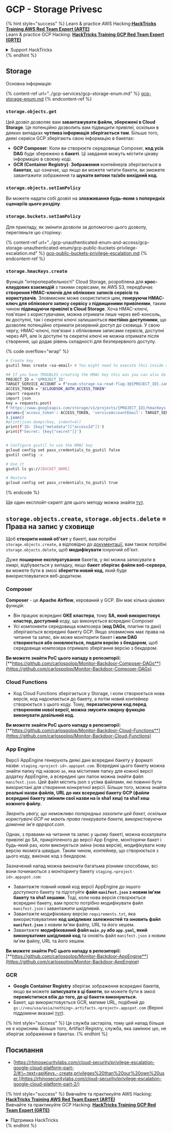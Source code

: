 # GCP - Storage Privesc

{% hint style="success" %}
Learn & practice AWS Hacking:<img src="../../../.gitbook/assets/image (1).png" alt="" data-size="line">[**HackTricks Training AWS Red Team Expert (ARTE)**](https://training.hacktricks.xyz/courses/arte)<img src="../../../.gitbook/assets/image (1).png" alt="" data-size="line">\
Learn & practice GCP Hacking: <img src="../../../.gitbook/assets/image (2).png" alt="" data-size="line">[**HackTricks Training GCP Red Team Expert (GRTE)**<img src="../../../.gitbook/assets/image (2).png" alt="" data-size="line">](https://training.hacktricks.xyz/courses/grte)

<details>

<summary>Support HackTricks</summary>

* Check the [**subscription plans**](https://github.com/sponsors/carlospolop)!
* **Join the** 💬 [**Discord group**](https://discord.gg/hRep4RUj7f) or the [**telegram group**](https://t.me/peass) or **follow** us on **Twitter** 🐦 [**@hacktricks\_live**](https://twitter.com/hacktricks\_live)**.**
* **Share hacking tricks by submitting PRs to the** [**HackTricks**](https://github.com/carlospolop/hacktricks) and [**HackTricks Cloud**](https://github.com/carlospolop/hacktricks-cloud) github repos.

</details>
{% endhint %}

## Storage

Основна інформація:

{% content-ref url="../gcp-services/gcp-storage-enum.md" %}
[gcp-storage-enum.md](../gcp-services/gcp-storage-enum.md)
{% endcontent-ref %}

### `storage.objects.get`

Цей дозвіл дозволяє вам **завантажувати файли, збережені в Cloud Storage**. Це потенційно дозволить вам підвищити привілеї, оскільки в деяких випадках **чутлива інформація зберігається там**. Більше того, деякі сервіси GCP зберігають свою інформацію в бакетах:

* **GCP Composer**: Коли ви створюєте середовище Composer, **код усіх DAG** буде збережено в **бакеті**. Ці завдання можуть містити цікаву інформацію в своєму коді.
* **GCR (Container Registry)**: **Зображення** контейнерів зберігаються в **бакетах**, що означає, що якщо ви можете читати бакети, ви зможете завантажити зображення та **шукати витоки та/або вихідний код**.

### `storage.objects.setIamPolicy`

Ви можете надати собі дозвіл на **зловживання будь-яким з попередніх сценаріїв цього розділу**.

### **`storage.buckets.setIamPolicy`**

Для прикладу, як змінити дозволи за допомогою цього дозволу, перегляньте цю сторінку:

{% content-ref url="../gcp-unauthenticated-enum-and-access/gcp-storage-unauthenticated-enum/gcp-public-buckets-privilege-escalation.md" %}
[gcp-public-buckets-privilege-escalation.md](../gcp-unauthenticated-enum-and-access/gcp-storage-unauthenticated-enum/gcp-public-buckets-privilege-escalation.md)
{% endcontent-ref %}

### `storage.hmacKeys.create`

Функція "інтероперабельності" Cloud Storage, розроблена для **крос-клаудових взаємодій** з такими сервісами, як AWS S3, передбачає **створення HMAC-ключів для облікових записів сервісів та користувачів**. Зловмисник може скористатися цим, **генеруючи HMAC-ключ для облікового запису сервісу з підвищеними привілеями**, таким чином **підвищуючи привілеї в Cloud Storage**. Хоча HMAC-ключі, пов'язані з користувачами, можна отримати лише через веб-консоль, як доступні, так і секретні ключі залишаються **постійно доступними**, що дозволяє потенційно отримати резервний доступ до сховища. У свою чергу, HMAC-ключі, пов'язані з обліковими записами сервісів, доступні через API, але їх доступні та секретні ключі не можна отримати після створення, що додає рівень складності для безперервного доступу.

{% code overflow="wrap" %}
```bash
# Create key
gsutil hmac create <sa-email> # You might need to execute this inside a VM instance

## If you have TROUBLES creating the HMAC key this was you can also do it contacting the API directly:
PROJECT_ID = '$PROJECT_ID'
TARGET_SERVICE_ACCOUNT = f"exam-storage-sa-read-flag-3@{PROJECT_ID}.iam.gserviceaccount.com"
ACCESS_TOKEN = "$CLOUDSDK_AUTH_ACCESS_TOKEN"
import requests
import json
key = requests.post(
f'https://www.googleapis.com/storage/v1/projects/{PROJECT_ID}/hmacKeys',
params={'access_token': ACCESS_TOKEN, 'serviceAccountEmail': TARGET_SERVICE_ACCOUNT}
).json()
#print(json.dumps(key, indent=4))
print(f'ID: {key["metadata"]["accessId"]}')
print(f'Secret: {key["secret"]}')


# Configure gsutil to use the HMAC key
gcloud config set pass_credentials_to_gsutil false
gsutil config -a

# Use it
gsutil ls gs://[BUCKET_NAME]

# Restore
gcloud config set pass_credentials_to_gsutil true
```
{% endcode %}

Ще один експлойт-скрипт для цього методу можна знайти [тут](https://github.com/RhinoSecurityLabs/GCP-IAM-Privilege-Escalation/blob/master/ExploitScripts/storage.hmacKeys.create.py).

## `storage.objects.create`, `storage.objects.delete` = Права на запис у сховище

Щоб **створити новий об'єкт** у бакеті, вам потрібні `storage.objects.create`, а відповідно до [документації](https://cloud.google.com/storage/docs/access-control/iam-permissions#object\_permissions), вам також потрібні `storage.objects.delete`, щоб **модифікувати** існуючий об'єкт.

Дуже **поширене експлуатування** бакетів, у які можна записувати в хмарі, відбувається у випадку, якщо **бакет зберігає файли веб-сервера**, ви можете бути в змозі **зберегти новий код**, який буде використовуватися веб-додатком.

### Composer

**Composer** - це **Apache Airflow**, керований у GCP. Він має кілька цікавих функцій:

* Він працює всередині **GKE кластера**, тому **SA, який використовує кластер, доступний** коду, що виконується всередині Composer
* Усі компоненти середовища композера (**код DAGs**, плагіни та дані) зберігаються всередині бакету GCP. Якщо зловмисник має права на читання та запис, він може моніторити бакет і **коли DAG створюється або оновлюється, подати версію з бекдором**, щоб середовище композера отримало зберігання версію з бекдором.

**Ви можете знайти PoC цього нападу в репозиторії:** [**https://github.com/carlospolop/Monitor-Backdoor-Composer-DAGs**](https://github.com/carlospolop/Monitor-Backdoor-Composer-DAGs)

### Cloud Functions

* Код Cloud Functions зберігається у Storage, і коли створюється нова версія, код надсилається до бакету, а потім новий контейнер створюється з цього коду. Тому, **перезаписуючи код перед створенням нової версії, можна змусити хмарну функцію виконувати довільний код**.

**Ви можете знайти PoC цього нападу в репозиторії:** [**https://github.com/carlospolop/Monitor-Backdoor-Cloud-Functions**](https://github.com/carlospolop/Monitor-Backdoor-Cloud-Functions)

### App Engine

Версії AppEngine генерують деякі дані всередині бакету у форматі назви: `staging.<project-id>.appspot.com`. Всередині цього бакету можна знайти папку під назвою `ae`, яка міститиме папку для кожної версії додатку AppEngine, а всередині цих папок можна знайти файл `manifest.json`. Цей файл містить json з усіма файлами, які повинні бути використані для створення конкретної версії. Більше того, можна знайти **реальні назви файлів, URL до них всередині бакету GCP (файли всередині бакету змінили свої назви на їх sha1 хеш) та sha1 хеш кожного файлу.**

_Зверніть увагу, що неможливо попередньо захопити цей бакет, оскільки користувачі GCP не мають права генерувати бакети, використовуючи доменне ім'я appspot.com._

Однак, з правами на читання та запис у цьому бакеті, можна ескалувати привілеї до SA, прикріпленого до версії App Engine, моніторячи бакет і будь-який раз, коли виконується зміна (нова версія), модифікувати нову версію якомога швидше. Таким чином, контейнер, що створюється з цього коду, виконає код з бекдором.

Зазначений напад можна виконати багатьма різними способами, всі вони починаються з моніторингу бакету `staging.<project-id>.appspot.com`:

* Завантажте повний новий код версії AppEngine до іншого доступного бакету та підготуйте **файл `manifest.json` з новим ім'ям бакету та sha1 хешами**. Тоді, коли нова версія створюється всередині бакету, вам просто потрібно модифікувати файл `manifest.json` і завантажити шкідливий.
* Завантажте модифіковану версію `requirements.txt`, яка використовуватиме **код шкідливих залежностей та оновить файл `manifest.json`** з новим ім'ям файлу, URL та його хешем.
* Завантажте **модифікований файл `main.py` або `app.yaml`, який виконуватиме шкідливий код** та оновіть файл `manifest.json` з новим ім'ям файлу, URL та його хешем.

**Ви можете знайти PoC цього нападу в репозиторії:** [**https://github.com/carlospolop/Monitor-Backdoor-AppEngine**](https://github.com/carlospolop/Monitor-Backdoor-AppEngine)

### GCR

* **Google Container Registry** зберігає зображення всередині бакетів, якщо ви можете **записувати в ці бакети**, ви можете бути в змозі **переміститися вбік до того, де ці бакети виконуються.**
* Бакет, що використовується GCR, матиме URL, подібний до `gs://<eu/usa/asia/nothing>.artifacts.<project>.appspot.com` (Верхні піддомени вказані [тут](https://cloud.google.com/container-registry/docs/pushing-and-pulling)).

{% hint style="success" %}
Ця служба застаріла, тому цей напад більше не є корисним. Більше того, Artifact Registry, служба, яка замінює цю, не зберігає зображення в бакетах.
{% endhint %}

## **Посилання**

* [https://rhinosecuritylabs.com/cloud-security/privilege-escalation-google-cloud-platform-part-2/#:\~:text=apiKeys.-,create,privileges%20than%20our%20own%20user.](https://rhinosecuritylabs.com/cloud-security/privilege-escalation-google-cloud-platform-part-2/)

{% hint style="success" %}
Вивчайте та практикуйте AWS Hacking:<img src="../../../.gitbook/assets/image (1).png" alt="" data-size="line">[**HackTricks Training AWS Red Team Expert (ARTE)**](https://training.hacktricks.xyz/courses/arte)<img src="../../../.gitbook/assets/image (1).png" alt="" data-size="line">\
Вивчайте та практикуйте GCP Hacking: <img src="../../../.gitbook/assets/image (2).png" alt="" data-size="line">[**HackTricks Training GCP Red Team Expert (GRTE)**<img src="../../../.gitbook/assets/image (2).png" alt="" data-size="line">](https://training.hacktricks.xyz/courses/grte)

<details>

<summary>Підтримка HackTricks</summary>

* Перевірте [**плани підписки**](https://github.com/sponsors/carlospolop)!
* **Приєднуйтесь до** 💬 [**групи Discord**](https://discord.gg/hRep4RUj7f) або [**групи Telegram**](https://t.me/peass) або **слідкуйте за нами в** **Twitter** 🐦 [**@hacktricks\_live**](https://twitter.com/hacktricks\_live)**.**
* **Діліться хакерськими трюками, подаючи PR до** [**HackTricks**](https://github.com/carlospolop/hacktricks) та [**HackTricks Cloud**](https://github.com/carlospolop/hacktricks-cloud) репозиторіїв GitHub.

</details>
{% endhint %}
